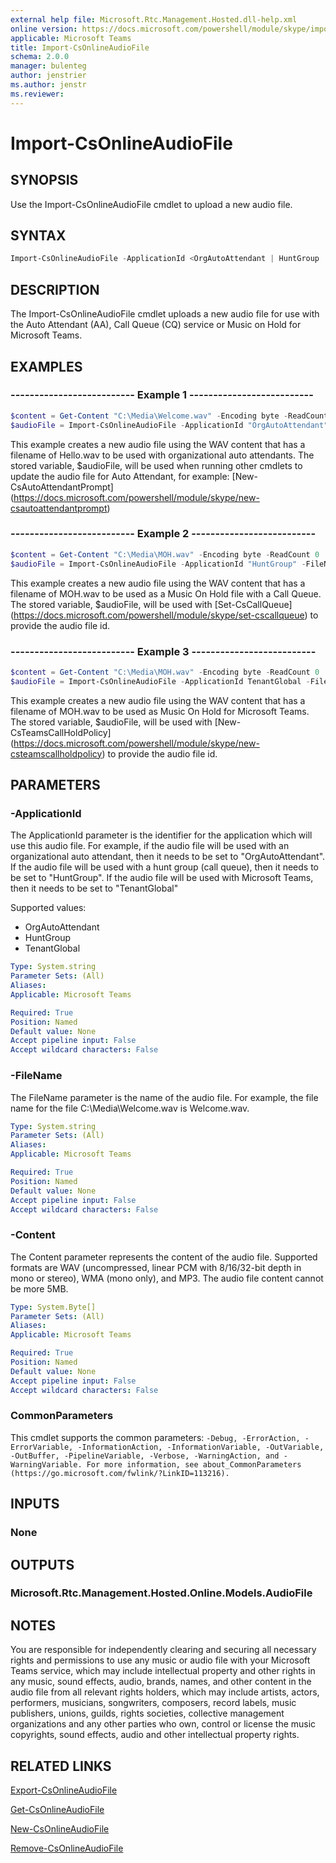 ```yaml
---
external help file: Microsoft.Rtc.Management.Hosted.dll-help.xml
online version: https://docs.microsoft.com/powershell/module/skype/import-csonlineaudiofile
applicable: Microsoft Teams
title: Import-CsOnlineAudioFile
schema: 2.0.0
manager: bulenteg
author: jenstrier
ms.author: jenstr
ms.reviewer:
---
```


# Import-CsOnlineAudioFile

## SYNOPSIS
Use the Import-CsOnlineAudioFile cmdlet to upload a new audio file.

## SYNTAX

```powershell
Import-CsOnlineAudioFile -ApplicationId <OrgAutoAttendant | HuntGroup | TenantGlobal> -FileName <string> -Content <byte[]>
```

## DESCRIPTION
The Import-CsOnlineAudioFile cmdlet uploads a new audio file for use with the Auto Attendant (AA), Call Queue (CQ) service or Music on Hold for Microsoft Teams.

## EXAMPLES

### -------------------------- Example 1 --------------------------
```powershell
$content = Get-Content "C:\Media\Welcome.wav" -Encoding byte -ReadCount 0
$audioFile = Import-CsOnlineAudioFile -ApplicationId "OrgAutoAttendant" -FileName "Hello.wav" -Content $content
```

This example creates a new audio file using the WAV content that has a filename of Hello.wav to be used with organizational auto attendants. The stored variable, $audioFile, will be used when running other cmdlets to update the audio file for Auto Attendant, for example: [New-CsAutoAttendantPrompt] (https://docs.microsoft.com/powershell/module/skype/new-csautoattendantprompt)

### -------------------------- Example 2 --------------------------
```powershell
$content = Get-Content "C:\Media\MOH.wav" -Encoding byte -ReadCount 0
$audioFile = Import-CsOnlineAudioFile -ApplicationId "HuntGroup" -FileName "MOH.wav" -Content $content
```

This example creates a new audio file using the WAV content that has a filename of MOH.wav to be used as a Music On Hold file with a Call Queue. The stored variable, $audioFile, will be used with [Set-CsCallQueue] (https://docs.microsoft.com/powershell/module/skype/set-cscallqueue) to provide the audio file id. 

### -------------------------- Example 3 --------------------------
```powershell
$content = Get-Content "C:\Media\MOH.wav" -Encoding byte -ReadCount 0
$audioFile = Import-CsOnlineAudioFile -ApplicationId TenantGlobal -FileName "MOH.wav" -Content $content
```

This example creates a new audio file using the WAV content that has a filename of MOH.wav to be used as Music On Hold for Microsoft Teams. The stored variable, $audioFile, will be used with [New-CsTeamsCallHoldPolicy] (https://docs.microsoft.com/powershell/module/skype/new-csteamscallholdpolicy) to provide the audio file id. 


## PARAMETERS

### -ApplicationId
The ApplicationId parameter is the identifier for the application which will use this audio file. For example, if the audio file will be used with an organizational auto attendant, then it needs to be set to "OrgAutoAttendant". If the audio file will be used with a hunt group (call queue), then it needs to be set to "HuntGroup". If the audio file will be used with Microsoft Teams, then it needs to be set to "TenantGlobal"

Supported values:

- OrgAutoAttendant
- HuntGroup
- TenantGlobal

```yaml
Type: System.string
Parameter Sets: (All)
Aliases:
Applicable: Microsoft Teams

Required: True
Position: Named
Default value: None
Accept pipeline input: False
Accept wildcard characters: False
```

### -FileName
The FileName parameter is the name of the audio file. For example, the file name for the file C:\Media\Welcome.wav is Welcome.wav.

```yaml
Type: System.string
Parameter Sets: (All)
Aliases:
Applicable: Microsoft Teams

Required: True
Position: Named
Default value: None
Accept pipeline input: False
Accept wildcard characters: False
```

### -Content
The Content parameter represents the content of the audio file. Supported formats are WAV (uncompressed, linear PCM with 8/16/32-bit depth in mono or stereo), WMA (mono only), and MP3. The audio file content cannot be more 5MB.

```yaml
Type: System.Byte[]
Parameter Sets: (All)
Aliases:
Applicable: Microsoft Teams

Required: True
Position: Named
Default value: None
Accept pipeline input: False
Accept wildcard characters: False
```

### CommonParameters
This cmdlet supports the common parameters: `-Debug, -ErrorAction, -ErrorVariable, -InformationAction, -InformationVariable, -OutVariable, -OutBuffer, -PipelineVariable, -Verbose, -WarningAction, and -WarningVariable. For more information, see about_CommonParameters (https://go.microsoft.com/fwlink/?LinkID=113216).`

## INPUTS

### None

## OUTPUTS

### Microsoft.Rtc.Management.Hosted.Online.Models.AudioFile

## NOTES
You are responsible for independently clearing and securing all necessary rights and permissions to use any music or audio file with your Microsoft Teams service, which may include intellectual property and other rights in any music, sound effects, audio, brands, names, and other content in the audio file from all relevant rights holders, which may include artists, actors, performers, musicians, songwriters, composers, record labels, music publishers, unions, guilds, rights societies, collective management organizations and any other parties who own, control or license the music copyrights, sound effects, audio and other intellectual property rights.

## RELATED LINKS
[Export-CsOnlineAudioFile](Export-CsOnlineAudioFile.md)

[Get-CsOnlineAudioFile](Get-CsOnlineAudioFile.md)

[New-CsOnlineAudioFile](New-CsOnlineAudioFile.md)

[Remove-CsOnlineAudioFile](Remove-CsOnlineAudioFile.md)


